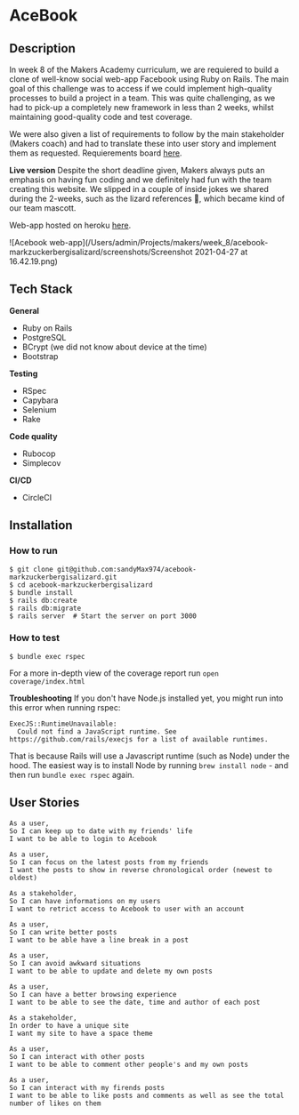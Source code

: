 # AceBook

## Description

In week 8 of the Makers Academy curriculum, we are requiered to build a clone of well-know social web-app Facebook using Ruby on Rails. The main goal of this challenge was to access if we could implement high-quality processes to build a project in a team.
This was quite challenging, as we had to pick-up a completely new framework in less than 2 weeks, whilst maintaining good-quality code and test coverage.

We were also given a list of requirements to follow by the main stakeholder (Makers coach) and had to translate these into user story and implement them as requested.
Requierements board [here](https://trello.com/b/N6ht59Tm/acebook-markzuckerbergisalizard).


**Live version**
Despite the short deadline given, Makers always puts an emphasis on having fun coding and we definitely had fun with the team creating this website. We slipped in a couple of inside jokes we shared during the 2-weeks, such as the lizard references 🦎, which became kind of our team mascott. 

Web-app hosted on heroku [here](https://lizardbook2021.herokuapp.com).

![Acebook web-app](/Users/admin/Projects/makers/week_8/acebook-markzuckerbergisalizard/screenshots/Screenshot 2021-04-27 at 16.42.19.png)

## Tech Stack

**General**
* Ruby on Rails
* PostgreSQL
* BCrypt (we did not know about device at the time)
* Bootstrap

**Testing**
* RSpec
* Capybara
* Selenium
* Rake

**Code quality**
* Rubocop
* Simplecov

**CI/CD**
* CircleCI

## Installation

### How to run

```
$ git clone git@github.com:sandyMax974/acebook-markzuckerbergisalizard.git
$ cd acebook-markzuckerbergisalizard
$ bundle install
$ rails db:create
$ rails db:migrate
$ rails server  # Start the server on port 3000
```

### How to test
```
$ bundle exec rspec 
```
For a more in-depth view of the coverage report run `open coverage/index.html`

**Troubleshooting**
If you don't have Node.js installed yet, you might run into this error when running rspec:
```
ExecJS::RuntimeUnavailable:
  Could not find a JavaScript runtime. See https://github.com/rails/execjs for a list of available runtimes.
 ```
That is because Rails will use a Javascript runtime (such as Node) under the hood. The easiest way is to install Node by running `brew install node` -
and then run `bundle exec rspec` again.


## User Stories
```
As a user, 
So I can keep up to date with my friends' life
I want to be able to login to Acebook

As a user,
So I can focus on the latest posts from my friends
I want the posts to show in reverse chronological order (newest to oldest)

As a stakeholder,
So I can have informations on my users
I want to retrict access to Acebook to user with an account

As a user,
So I can write better posts
I want to be able have a line break in a post

As a user,
So I can avoid awkward situations 
I want to be able to update and delete my own posts

As a user, 
So I can have a better browsing experience
I want to be able to see the date, time and author of each post

As a stakeholder,
In order to have a unique site
I want my site to have a space theme

As a user,
So I can interact with other posts
I want to be able to comment other people's and my own posts

As a user,
So I can interact with my firends posts
I want to be able to like posts and comments as well as see the total number of likes on them
```